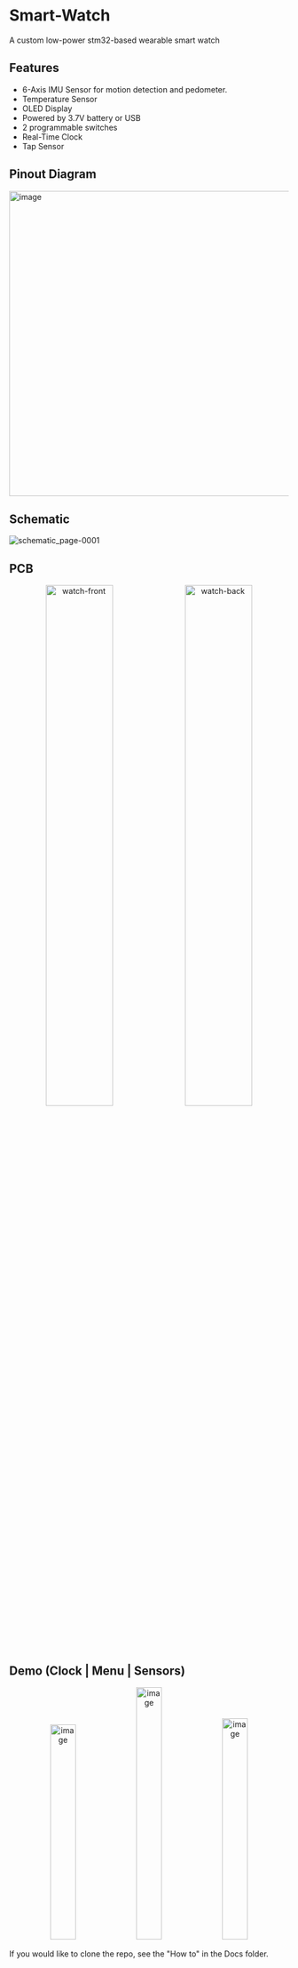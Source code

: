 # Smart-Watch
A custom low-power stm32-based wearable smart watch

## Features
- 6-Axis IMU Sensor for motion detection and pedometer.
- Temperature Sensor
- OLED Display
- Powered by 3.7V battery or USB
- 2 programmable switches
- Real-Time Clock
- Tap Sensor

## Pinout Diagram
<img width="561" height="549" alt="image" src="https://github.com/user-attachments/assets/0bd5c858-3c47-4160-bfa3-fc9b82172eb2" />

## Schematic
![schematic_page-0001](https://github.com/user-attachments/assets/bd043f31-546d-469d-a491-8ee4de97e1ac)


## PCB
<p align="center">
<img width="49%" alt="watch-front" src="https://github.com/user-attachments/assets/a1237d3c-61e1-4151-bea7-47c4752ad722" />
<img width="49%" alt="watch-back" src="https://github.com/user-attachments/assets/17446b47-9ef8-4061-af23-15e3b7f4a390" />
</p>

## Demo (Clock | Menu | Sensors)
<p align="center">
<img width="30%" height="387" alt="image" src="https://github.com/user-attachments/assets/857c297d-e652-4a82-933f-75f13358da3d" />
<img width="30%" height="454" alt="image" src="https://github.com/user-attachments/assets/adb67665-4003-4342-a1a3-4e06c119befe" />
<img width="30%" height="398" alt="image" src="https://github.com/user-attachments/assets/e8a86234-9931-4d75-8c81-51e6948eb299" />
</p>

If you would like to clone the repo, see the "How to" in the Docs folder.
